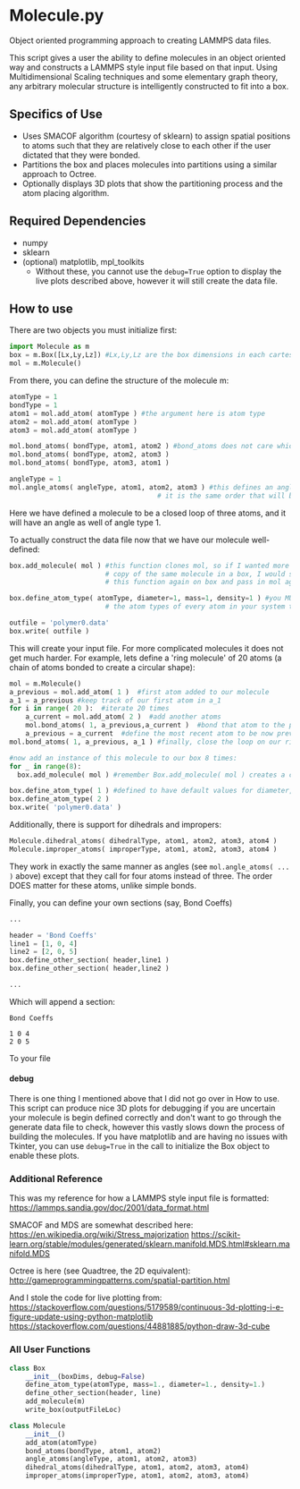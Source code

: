 # Molecule.py
Object oriented programming approach to creating LAMMPS data files.

This script gives a user the ability to define molecules in an object oriented way and constructs a LAMMPS style input file based on that input.
Using Multidimensional Scaling techniques and some elementary graph theory, any arbitrary  molecular structure is intelligently constructed to fit into a box.

## Specifics of Use
- Uses SMACOF algorithm (courtesy of sklearn) to assign spatial positions to atoms such that they are relatively close to each other if the user dictated that they were bonded.
- Partitions the box and places molecules into partitions using a similar approach to Octree.
- Optionally displays 3D plots that show the partitioning process and the atom placing algorithm.

## Required Dependencies
- numpy
- sklearn
- (optional) matplotlib, mpl_toolkits
  - Without these, you cannot use the `debug=True` option to display the live plots described above, however it will still create the data file.

## How to use
There are two objects you must initialize first:
```python
import Molecule as m
box = m.Box([Lx,Ly,Lz]) #Lx,Ly,Lz are the box dimensions in each cartesian dimension
mol = m.Molecule()
```

From there, you can define the structure of the molecule m:
```python
atomType = 1
bondType = 1
atom1 = mol.add_atom( atomType ) #the argument here is atom type
atom2 = mol.add_atom( atomType )
atom3 = mol.add_atom( atomType )

mol.bond_atoms( bondType, atom1, atom2 ) #bond_atoms does not care which atoms you pass in first and second
mol.bond_atoms( bondType, atom2, atom3 )
mol.bond_atoms( bondType, atom3, atom1 )

angleType = 1
mol.angle_atoms( angleType, atom1, atom2, atom3 ) #this defines an angle. Here order is important, 
                                     # it is the same order that will be written to the input file.
```

Here we have defined a molecule to be a closed loop of three atoms, and it will have an angle as well of angle type 1.

To actually construct the data file now that we have our molecule well-defined:

```python
box.add_molecule( mol ) #this function clones mol, so if I wanted more than one
                        # copy of the same molecule in a box, I would simply call 
                        # this function again on box and pass in mol again.

box.define_atom_type( atomType, diameter=1, mass=1, density=1 ) #you MUST define 
                        # the atom types of every atom in your system this way

outfile = 'polymer0.data'
box.write( outfile )
```

This will create your input file. For more complicated molecules it does not get much harder. For example, lets define a 'ring molecule' of 20 atoms (a chain of atoms bonded to create a circular shape):

```python
mol = m.Molecule()
a_previous = mol.add_atom( 1 )  #first atom added to our molecule
a_1 = a_previous #keep track of our first atom in a_1
for i in range( 20 ):  #iterate 20 times
	a_current = mol.add_atom( 2 )  #add another atoms
	mol.bond_atoms( 1, a_previous,a_current )  #bond that atom to the previous atom
	a_previous = a_current  #define the most recent atom to be now previous
mol.bond_atoms( 1, a_previous, a_1 ) #finally, close the loop on our ring.

#now add an instance of this molecule to our box 8 times:
for _ in range(8):
  box.add_molecule( mol ) #remember Box.add_molecule( mol ) creates a clone of mol before adding it

box.define_atom_type( 1 ) #defined to have default values for diameter, mass and density
box.define_atom_type( 2 )
box.write( 'polymer0.data' )
```

Additionally, there is support for dihedrals and impropers:
```python
Molecule.dihedral_atoms( dihedralType, atom1, atom2, atom3, atom4 )
Molecule.improper_atoms( improperType, atom1, atom2, atom3, atom4 )
```
They work in exactly the same manner as angles (see ```mol.angle_atoms( ... )``` above) except that they call for four atoms instead of three. The order DOES matter for these atoms, unlike simple bonds.

Finally, you can define your own sections (say, Bond Coeffs)

```python
...

header = 'Bond Coeffs'
line1 = [1, 0, 4]
line2 = [2, 0, 5]
box.define_other_section( header,line1 )
box.define_other_section( header,line2 )

...
```

Which will append a section:
```
Bond Coeffs

1 0 4
2 0 5
```
To your file

#### debug
There is one thing I mentioned above that I did not go over in How to use. This script can produce nice 3D plots for debugging if you are uncertain your molecule is begin defined correctly and don't want to go through the generate data file to check, however this vastly slows down the process of building the molecules. If you have matplotlib and are having no issues with Tkinter, you can use ```debug=True``` in the call to initialize the Box object to enable these plots.

### Additional Reference
This was my reference for how a LAMMPS style input file is formatted:
https://lammps.sandia.gov/doc/2001/data_format.html

SMACOF and MDS are somewhat described here:
https://en.wikipedia.org/wiki/Stress_majorization
https://scikit-learn.org/stable/modules/generated/sklearn.manifold.MDS.html#sklearn.manifold.MDS

Octree is here (see Quadtree, the 2D equivalent):
http://gameprogrammingpatterns.com/spatial-partition.html

And I stole the code for live plotting from:
https://stackoverflow.com/questions/5179589/continuous-3d-plotting-i-e-figure-update-using-python-matplotlib
https://stackoverflow.com/questions/44881885/python-draw-3d-cube

### All User Functions
```python
class Box
	__init__(boxDims, debug=False)
	define_atom_type(atomType, mass=1., diameter=1., density=1.)
	define_other_section(header, line)
	add_molecule(m)
	write_box(outputFileLoc)

class Molecule
	__init__()
	add_atom(atomType)
	bond_atoms(bondType, atom1, atom2)
	angle_atoms(angleType, atom1, atom2, atom3)
	dihedral_atoms(dihedralType, atom1, atom2, atom3, atom4)
	improper_atoms(improperType, atom1, atom2, atom3, atom4)
```